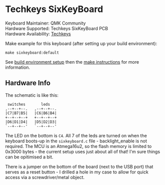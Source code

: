 Techkeys SixKeyBoard
===

Keyboard Maintainer: QMK Community  
Hardware Supported: Techkeys SixKeyBoard PCB  
Hardware Availability: [Techkeys](http://techkeys.us/collections/accessories/products/sixkeyboard)

Make example for this keyboard (after setting up your build environment):

    make sixkeyboard:default

See [build environment setup](https://docs.qmk.fm/#/getting_started_build_tools) then the [make instructions](https://docs.qmk.fm/#/getting_started_make_guide) for more information.

## Hardware Info

The schematic is like this:

```
 switches       leds
,--+--+--.   ,--+--+--.
|C7|B7|B5|   |C6|B6|B4|
+--+--+--+   +--+--+--+
|D6|D1|D4|   |D5|D2|D3|
`--+--+--'   `--+--+--'
```

The LED on the bottom is `C4`. All 7 of the leds are turned on when the keyboard boots-up in the `sixkeyboard.c` file - backlight_enable is not required. The MCU is an Atmega16u2, so the flash memory is limited to 0x3000 bytes - the current setup uses just about all of that! I'm sure things can be opitimised a bit.

There is a jumper on the bottom of the board (next to the USB port) that serves as a reset button - I drilled a hole in my case to allow for quick access via a screwdriver/metal object.

